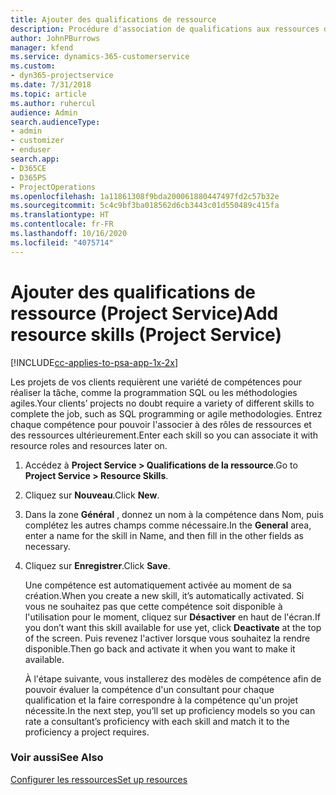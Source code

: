 ```yaml
---
title: Ajouter des qualifications de ressource
description: Procédure d'association de qualifications aux ressources dans Project Service
author: JohnPBurrows
manager: kfend
ms.service: dynamics-365-customerservice
ms.custom:
- dyn365-projectservice
ms.date: 7/31/2018
ms.topic: article
ms.author: ruhercul
audience: Admin
search.audienceType:
- admin
- customizer
- enduser
search.app:
- D365CE
- D365PS
- ProjectOperations
ms.openlocfilehash: 1a11861308f9bda200061880447497fd2c57b32e
ms.sourcegitcommit: 5c4c9bf3ba018562d6cb3443c01d550489c415fa
ms.translationtype: HT
ms.contentlocale: fr-FR
ms.lasthandoff: 10/16/2020
ms.locfileid: "4075714"
---
```

# <a name="add-resource-skills-project-service"></a><span data-ttu-id="656f0-103">Ajouter des qualifications de ressource (Project Service)</span><span class="sxs-lookup"><span data-stu-id="656f0-103">Add resource skills (Project Service)</span></span>

[!INCLUDE[cc-applies-to-psa-app-1x-2x](../includes/cc-applies-to-psa-app-1x-2x.md)]

<span data-ttu-id="656f0-104">Les projets de vos clients requièrent une variété de compétences pour réaliser la tâche, comme la programmation SQL ou les méthodologies agiles.</span><span class="sxs-lookup"><span data-stu-id="656f0-104">Your clients’ projects no doubt require a variety of different skills to complete the job, such as SQL programming or agile methodologies.</span></span> <span data-ttu-id="656f0-105">Entrez chaque compétence pour pouvoir l'associer à des rôles de ressources et des ressources ultérieurement.</span><span class="sxs-lookup"><span data-stu-id="656f0-105">Enter each skill so you can associate it with resource roles and resources later on.</span></span>  
  
1. <span data-ttu-id="656f0-106">Accédez à **Project Service > Qualifications de la ressource**.</span><span class="sxs-lookup"><span data-stu-id="656f0-106">Go to **Project Service > Resource Skills**.</span></span>  
  
2. <span data-ttu-id="656f0-107">Cliquez sur **Nouveau**.</span><span class="sxs-lookup"><span data-stu-id="656f0-107">Click **New**.</span></span>  
  
3. <span data-ttu-id="656f0-108">Dans la zone **Général** , donnez un nom à la compétence dans Nom, puis complétez les autres champs comme nécessaire.</span><span class="sxs-lookup"><span data-stu-id="656f0-108">In the **General** area, enter a name for the skill in Name, and then fill in the other fields as necessary.</span></span>  
  
4. <span data-ttu-id="656f0-109">Cliquez sur **Enregistrer**.</span><span class="sxs-lookup"><span data-stu-id="656f0-109">Click **Save**.</span></span>  
  
   <span data-ttu-id="656f0-110">Une compétence est automatiquement activée au moment de sa création.</span><span class="sxs-lookup"><span data-stu-id="656f0-110">When you create a new skill, it’s automatically activated.</span></span> <span data-ttu-id="656f0-111">Si vous ne souhaitez pas que cette compétence soit disponible à l'utilisation pour le moment, cliquez sur **Désactiver** en haut de l'écran.</span><span class="sxs-lookup"><span data-stu-id="656f0-111">If you don’t want this skill available for use yet, click **Deactivate** at the top of the screen.</span></span> <span data-ttu-id="656f0-112">Puis revenez l'activer lorsque vous souhaitez la rendre disponible.</span><span class="sxs-lookup"><span data-stu-id="656f0-112">Then go back and activate it when you want to make it available.</span></span>  
  
   <span data-ttu-id="656f0-113">À l'étape suivante, vous installerez des modèles de compétence afin de pouvoir évaluer la compétence d'un consultant pour chaque qualification et la faire correspondre à la compétence qu'un projet nécessite.</span><span class="sxs-lookup"><span data-stu-id="656f0-113">In the next step, you’ll set up proficiency models so you can rate a consultant’s proficiency with each skill and match it to the proficiency a project requires.</span></span>  
  
### <a name="see-also"></a><span data-ttu-id="656f0-114">Voir aussi</span><span class="sxs-lookup"><span data-stu-id="656f0-114">See Also</span></span>  
 [<span data-ttu-id="656f0-115">Configurer les ressources</span><span class="sxs-lookup"><span data-stu-id="656f0-115">Set up resources</span></span>](../psa/set-up-resources.md)
